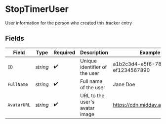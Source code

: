 # StopTimerUser

User information for the person who created this tracker entry


## Fields

| Field                                | Type                                 | Required                             | Description                          | Example                              |
| ------------------------------------ | ------------------------------------ | ------------------------------------ | ------------------------------------ | ------------------------------------ |
| `ID`                                 | *string*                             | :heavy_check_mark:                   | Unique identifier of the user        | a1b2c3d4-e5f6-7890-abcd-ef1234567890 |
| `FullName`                           | *string*                             | :heavy_check_mark:                   | Full name of the user                | Jane Doe                             |
| `AvatarURL`                          | *string*                             | :heavy_check_mark:                   | URL to the user's avatar image       | https://cdn.midday.ai/avatar.jpg     |